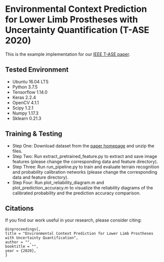 # Environmental Context Prediction for Lower Limb Prostheses with Uncertainty Quantification (T-ASE 2020)

This is the example implementation for our [IEEE T-ASE paper]().

## Tested Environment 
- Ubuntu 16.04 LTS
- Python 3.7.5
- Tensorflow 1.14.0
- Keras 2.2.4
- OpenCV 4.1.1
- Scipy 1.2.1
- Numpy 1.17.3
- Sklearn 0.21.3


## Training & Testing
- Step One: Download dataset from the [paper homepage](https://research.ece.ncsu.edu/aros/paper-tase2020-lowerlimb/) and unzip the files. 
- Step Two: Run extract_pretrained_feature.py to extract and save image features (please change the corresponding data and feature directory). 
- Step Three: Run run_pipeline.py to train and evaluate terrain recognition and probability calibration networks (please change the corresponding data and feature directory). 
- Step Four: Run plot_reliability_diagram.m and plot_prediction_accuracy.m to visualize the reliability diagrams of the calibrated probability and the prediction accuracy comparison. 


## Citations
If you find our work useful in your research, please consider citing:
```
@inproceedings{,
title = "Environmental Context Prediction for Lower Limb Prostheses with Uncertainty Quantification",
author = "",
booktitle = "",
year = {2020},
}
```
